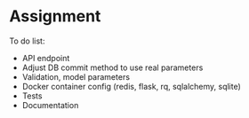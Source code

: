 # Assignment

To do list:
- API endpoint
- Adjust DB commit method to use real parameters
- Validation, model parameters
- Docker container config (redis, flask, rq, sqlalchemy, sqlite)
- Tests
- Documentation
